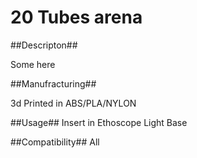 20 Tubes arena
==============

##Descripton##

Some here

##Manufracturing##

3d Printed in ABS/PLA/NYLON

##Usage##
Insert in Ethoscope Light Base

##Compatibility##
All 

